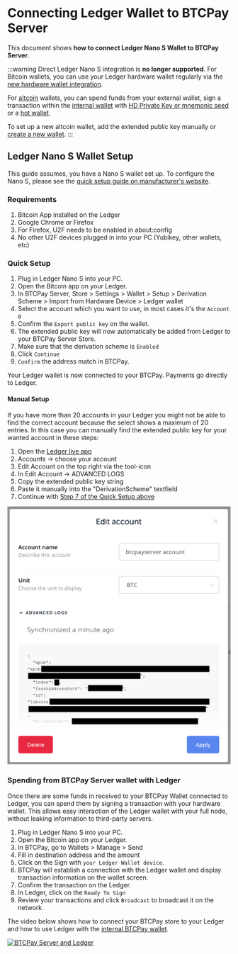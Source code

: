 # Connecting Ledger Wallet to BTCPay Server

This document shows **how to connect Ledger Nano S Wallet to BTCPay Server**.

:::warning
Direct Ledger Nano S integration is **no longer supported**. For Bitcoin wallets, you can use your Ledger hardware wallet regularly via the [new hardware wallet integration](./HardwareWalletIntegration.md).

For [altcoin](/Development/Altcoins.md) wallets, you can spend funds from your external wallet, sign a transaction within the [internal wallet](./Wallet.md) with [HD Private Key or mnemonic seed](./Wallet.md#signing-with-hd-private-key-or-mnemonic-seed) or a [hot wallet](./Wallet.md#signing-with-a-hot-wallet).

To set up a new altcoin wallet, add the extended public key manually or [create a new wallet](./CreateWallet.md).
:::

## Ledger Nano S Wallet Setup

This guide assumes, you have a Nano S wallet set up. To configure the Nano S, please see the [quick setup guide on manufacturer's website](https://www.ledger.com/start/).

### Requirements

1. Bitcoin App installed on the Ledger
2. Google Chrome or Firefox
3. For Firefox, U2F needs to be enabled in about:config
4. No other U2F devices plugged in into your PC (Yubikey, other wallets, etc)

### Quick Setup

1. Plug in Ledger Nano S into your PC.
2. Open the Bitcoin app on your Ledger.
3. In BTCPay Server, Store > Settings > Wallet > Setup > Derivation Scheme > Import from Hardware Device > Ledger wallet
4. Select the account which you want to use, in most cases it's the `Account 0`
5. Confirm the `Export public key` on the wallet.
6. The extended public key will now automatically be added from Ledger to your BTCPay Server Store.
7. Make sure that the derivation scheme is `Enabled`
8. Click `Continue`
9. `Confirm` the address match in BTCPay.

Your Ledger wallet is now connected to your BTCPay. Payments go directly to Ledger.

#### Manual Setup

If you have more than 20 accounts in your Ledger you might not be able to find the correct account because the select shows a maximum of 20 entries.
In this case you can manually find the extended public key for your wanted account in these steps:

1. Open the [Ledger live app](https://shop.ledger.com/pages/ledger-live)
2. Accounts -> choose your account
3. Edit Account on the top right via the tool-icon
4. In Edit Account -> ADVANCED LOGS
5. Copy the extended public key string
6. Paste it manually into the "DerivationScheme" textfield
7. Continue with [Step 7 of the Quick Setup above](#quick-setup)

![Ledger Account "Advanced Logs" info screenshot](./img/LedgerHelpXpub.png)

### Spending from BTCPay Server wallet with Ledger

Once there are some funds in received to your BTCPay Wallet connected to Ledger, you can spend them by signing a transaction with your hardware wallet. This allows easy interaction of the Ledger wallet with your full node, without leaking information to third-party servers.

1. Plug in Ledger Nano S into your PC.
2. Open the Bitcoin app on your Ledger.
3. In BTCPay, go to Wallets > Manage > Send
4. Fill in destination address and the amount
5. Click on the Sign with `your Ledger Wallet device`.
6. BTCPay will establish a connection with the Ledger wallet and display transaction information on the wallet screen.
7. Confirm the transaction on the Ledger.
8. In Ledger, click on the `Ready To Sign`
9. Review your transactions and click `Broadcast` to broadcast it on the network.

The video below shows how to connect your BTCPay store to your Ledger and how to use Ledger with the [internal BTCPay wallet](./Wallet.md).

[![BTCPay Server and Ledger](https://img.youtube.com/vi/1Sj5mP4TkFI/mqdefault.jpg)](https://www.youtube.com/watch?v=1Sj5mP4TkFI)
